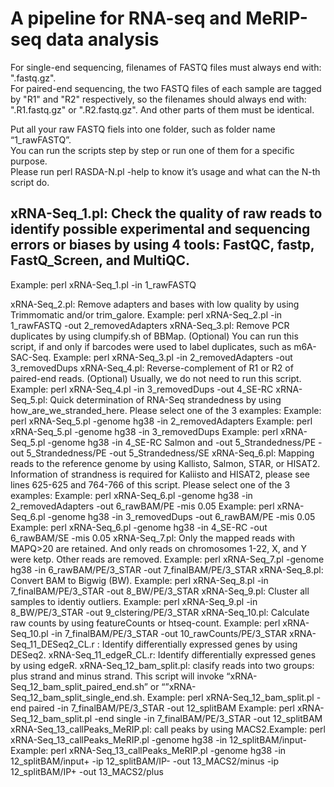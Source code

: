 # A pipeline for RNA-seq and MeRIP-seq data analysis

For single-end sequencing, filenames of FASTQ files must always end with: ".fastq.gz".                           
For paired-end sequencing, the two FASTQ files of each sample are tagged by "R1" and "R2" respectively, so the filenames should always end with: ".R1.fastq.gz" or ".R2.fastq.gz". And other parts of them must be identical.                         

Put all your raw FASTQ fiels into one folder, such as folder name “1_rawFASTQ”.                  
You can run the scripts step by step or run one of them for a specific purpose.                 
Please run perl RASDA-N.pl -help to know it’s usage and what can the N-th script do.               


## xRNA-Seq_1.pl: Check the quality of raw reads to identify possible experimental and sequencing errors or biases by using 4 tools: FastQC, fastp, FastQ_Screen, and MultiQC.
Example: perl xRNA-Seq_1.pl -in 1_rawFASTQ
                        
xRNA-Seq_2.pl: Remove adapters and bases with low quality by using Trimmomatic and/or
trim_galore.
Example: perl xRNA-Seq_2.pl -in 1_rawFASTQ -out 2_removedAdapters
xRNA-Seq_3.pl: Remove PCR duplicates by using clumpify.sh of BBMap. (Optional)
You can run this script, if and only if barcodes were used to label duplicates, such as m6A-
SAC-Seq.
Example: perl xRNA-Seq_3.pl -in 2_removedAdapters -out 3_removedDups
xRNA-Seq_4.pl: Reverse-complement of R1 or R2 of paired-end reads. (Optional)
Usually, we do not need to run this script.
Example: perl xRNA-Seq_4.pl -in 3_removedDups -out 4_SE-RC
xRNA-Seq_5.pl: Quick determination of RNA-Seq strandedness by using
how_are_we_stranded_here. Please select one of the 3 examples:
Example: perl xRNA-Seq_5.pl -genome hg38 -in 2_removedAdapters
Example: perl xRNA-Seq_5.pl -genome hg38 -in 3_removedDups
Example: perl xRNA-Seq_5.pl -genome hg38 -in 4_SE-RC
Salmon and
-out 5_Strandedness/PE
-out 5_Strandedness/PE
-out 5_Strandedness/SE
xRNA-Seq_6.pl: Mapping reads to the reference genome by using Kallisto, Salmon, STAR,
or HISAT2. Information of strandness is required for Kaliisto and HISAT2, please see lines
625-625 and 764-766 of this script. Please select one of the 3 examples:
Example: perl xRNA-Seq_6.pl -genome hg38 -in 2_removedAdapters -out 6_rawBAM/PE -mis 0.05
Example: perl xRNA-Seq_6.pl -genome hg38 -in 3_removedDups
-out 6_rawBAM/PE -mis 0.05
Example: perl xRNA-Seq_6.pl -genome hg38 -in 4_SE-RC
-out 6_rawBAM/SE -mis 0.05
xRNA-Seq_7.pl: Only the mapped reads with MAPQ>20 are retained. And only reads on
chromosomes 1-22, X, and Y were ketp. Other reads are removed.
Example: perl xRNA-Seq_7.pl -genome hg38 -in 6_rawBAM/PE/3_STAR -out 7_finalBAM/PE/3_STAR
xRNA-Seq_8.pl: Convert BAM to Bigwig (BW).
Example: perl xRNA-Seq_8.pl
-in 7_finalBAM/PE/3_STAR -out 8_BW/PE/3_STAR
xRNA-Seq_9.pl: Cluster all samples to identiy outliers.
Example: perl xRNA-Seq_9.pl
-in 8_BW/PE/3_STAR -out 9_clstering/PE/3_STAR
xRNA-Seq_10.pl: Calculate raw counts by using featureCounts or htseq-count.
Example: perl xRNA-Seq_10.pl
-in 7_finalBAM/PE/3_STAR -out 10_rawCounts/PE/3_STAR
xRNA-Seq_11_DESeq2_CL.r : Identify differentially expressed genes by using DESeq2.
xRNA-Seq_11_edgeR_CL.r: Identify differentially expressed genes by using edgeR.
xRNA-Seq_12_bam_split.pl: clasify reads into two groups: plus strand and minus strand. This script will invoke
“xRNA-Seq_12_bam_split_paired_end.sh” or “”xRNA-Seq_12_bam_split_single_end.sh.
Example: perl xRNA-Seq_12_bam_split.pl -end paired -in 7_finalBAM/PE/3_STAR -out 12_splitBAM
Example: perl xRNA-Seq_12_bam_split.pl -end single -in 7_finalBAM/PE/3_STAR -out 12_splitBAM
xRNA-Seq_13_callPeaks_MeRIP.pl: call peaks by using MACS2.Example: perl xRNA-Seq_13_callPeaks_MeRIP.pl -genome hg38 -in 12_splitBAM/input-
Example: perl xRNA-Seq_13_callPeaks_MeRIP.pl -genome hg38 -in 12_splitBAM/input+
-ip 12_splitBAM/IP- -out 13_MACS2/minus
-ip 12_splitBAM/IP+ -out 13_MACS2/plus
